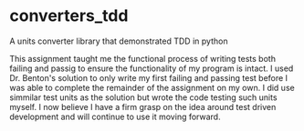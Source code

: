 # converters_tdd
A units converter library that demonstrated TDD in python

This assignment taught me the functional process of writing tests
both failing and passig to ensure the functionality of my program 
is intact. I used Dr. Benton's solution to only write my first failing and passing
test before I was able to complete the remainder of the assignment on my own.
I did use simmilar test units as the solution but wrote the code testing such units myself.
I now believe I have a firm grasp on the idea around test driven development and 
will continue to use it moving forward.
